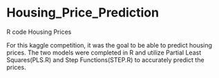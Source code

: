 # Housing_Price_Prediction
R code Housing Prices

For this kaggle competition, it was the goal to be able to predict housing prices. The two models were completed in R and
utilize Partial Least Squares(PLS.R) and Step Functions(STEP.R) to accurately predict the prices. 

